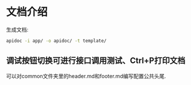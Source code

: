 # 文档介绍

生成文档:

```bash
apidoc -i app/ -o apidoc/ -t template/
```

## <span id="api-example-for-a-submenu-entry">调试按钮切换可进行接口调用测试、Ctrl+P打印文档</span>

可以对common文件夹里的header.md和footer.md编写配置公共头尾.
